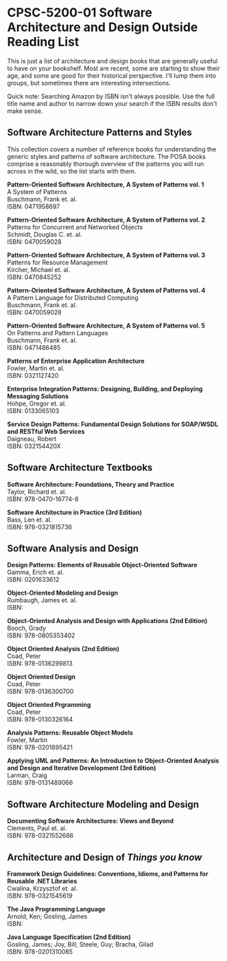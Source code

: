 # CPSC-5200-01 Software Architecture and Design Outside Reading List

This is just a list of architecture and design books that are generally useful to have on your bookshelf. Most are recent, some are starting to show their age, and some are good for their historical perspective. I'll lump them into groups, but sometimes there are interesting intersections.

Quick note: Searching Amazon by ISBN isn't always possible. Use the full title name and author to narrow down your search if the ISBN results don't make sense.

## Software Architecture Patterns and Styles

This collection covers a number of reference books for understanding the generic styles and patterns of software architecture. The POSA books comprise a reasonably thorough overview of the patterns you will run across in the wild, so the list starts with them.

**Pattern-Oriented Software Architecture, A System of Patterns vol. 1**<br/>
A System of Patterns<br/>
Buschmann, Frank et. al.<br/>
ISBN: 0471958697


**Pattern-Oriented Software Architecture, A System of Patterns vol. 2**<br/>
Patterns for Concurrent and Networked Objects<br/>
Schmidt, Douglas C. et. al.<br/>
ISBN: 0470059028


**Pattern-Oriented Software Architecture, A System of Patterns vol. 3**<br/>
Patterns for Resource Management<br/>
Kircher, Michael et. al.<br/>
ISBN: 0470845252


**Pattern-Oriented Software Architecture, A System of Patterns vol. 4**<br/>
A Pattern Language for Distributed Computing<br/>
Buschmann, Frank et. al.<br/>
ISBN: 0470059028


**Pattern-Oriented Software Architecture, A System of Patterns vol. 5**<br/>
On Patterns and Pattern Languages<br/>
Buschmann, Frank et. al.<br/>
ISBN: 0471486485


**Patterns of Enterprise Application Architecture**<br/>
Fowler, Martin et. al.<br/>
ISBN: 0321127420


**Enterprise Integration Patterns: Designing, Building, and Deploying Messaging Solutions**<br/>
Hohpe, Gregor et. al.<br/>
ISBN: 0133065103


**Service Design Patterns: Fundamental Design Solutions for SOAP/WSDL and RESTful Web Services**<br/>
Daigneau, Robert<br/>
ISBN: 032154420X


## Software Architecture Textbooks


**Software Architecture: Foundations, Theory and Practice**<br/>
Taylor, Richard et. al.<br/>
ISBN: 978-0470-16774-8


**Software Architecture in Practice (3rd Edition)**<br/>
Bass, Len et. al.<br/>
ISBN: 978-0321815736


## Software Analysis and Design

**Design Patterns: Elements of Reusable Object-Oriented Software**<br/>
Gamma, Erich et. al.<br/>
ISBN: 0201633612


**Object-Oriented Modeling and Design**<br/>
Rumbaugh, James et. al.<br/>
ISBN: 


**Object-Oriented Analysis and Design with Applications (2nd Edition)**<br/>
Booch, Grady<br/>
ISBN: 978-0805353402


**Object Oriented Analysis (2nd Edition)**<br/>
Coad, Peter<br/>
ISBN: 978-0136299813


**Object Oriented Design**<br/>
Coad, Peter<br/>
ISBN: 978-0136300700


**Object Oriented Prgramming**<br/>
Coad, Peter<br/>
ISBN: 978-0130326164


**Analysis Patterns: Reusable Object Models**<br/>
Fowler, Martin<br/>
ISBN: 978-0201895421


**Applying UML and Patterns: An Introduction to Object-Oriented Analysis and Design and Iterative Development (3rd Edition)**<br/>
Larman, Craig<br/>
ISBN: 978-0131489066


## Software Architecture Modeling and Design

**Documenting Software Architectures: Views and Beyond**<br/>
Clements, Paul et. al.<br/>
ISBN: 978-0321552686


## Architecture and Design of _Things you know_


**Framework Design Guidelines: Conventions, Idioms, and Patterns for Reusable .NET Libraries**<br/>
Cwalina, Krzysztof et. al.<br/>
ISBN: 978-0321545619


**The Java Programming Language**<br/>
Arnold, Ken; Gosling, James<br/>
ISBN: 


**Java Language Specification (2nd Edition)**<br/>
Gosling, James; Joy, Bill; Steele, Guy; Bracha, Gilad<br/>
ISBN: 978-0201310085
